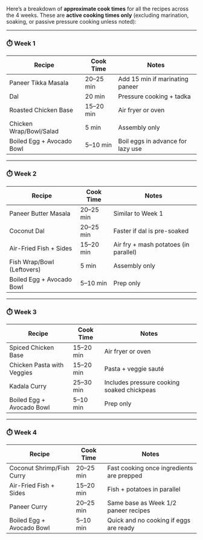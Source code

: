 Here’s a breakdown of **approximate cook times** for all the recipes across the 4 weeks. These are **active cooking times only** (excluding marination, soaking, or passive pressure cooking unless noted):

---

### **⏱️ Week 1**

| Recipe                    | Cook Time | Notes                             |
| ------------------------- | --------- | --------------------------------- |
| Paneer Tikka Masala       | 20–25 min | Add 15 min if marinating paneer   |
| Dal                       | 20 min    | Pressure cooking + tadka          |
| Roasted Chicken Base      | 15–20 min | Air fryer or oven                 |
| Chicken Wrap/Bowl/Salad   | 5 min     | Assembly only                     |
| Boiled Egg + Avocado Bowl | 5–10 min  | Boil eggs in advance for lazy use |

---

### **⏱️ Week 2**

| Recipe                     | Cook Time | Notes                                 |
| -------------------------- | --------- | ------------------------------------- |
| Paneer Butter Masala       | 20–25 min | Similar to Week 1                     |
| Coconut Dal                | 20–25 min | Faster if dal is pre-soaked           |
| Air-Fried Fish + Sides     | 15–20 min | Air fry + mash potatoes (in parallel) |
| Fish Wrap/Bowl (Leftovers) | 5 min     | Assembly only                         |
| Boiled Egg + Avocado Bowl  | 5–10 min  | Prep only                             |

---

### **⏱️ Week 3**

| Recipe                     | Cook Time | Notes                                      |
| -------------------------- | --------- | ------------------------------------------ |
| Spiced Chicken Base        | 15–20 min | Air fryer or oven                          |
| Chicken Pasta with Veggies | 15–20 min | Pasta + veggie sauté                       |
| Kadala Curry               | 25–30 min | Includes pressure cooking soaked chickpeas |
| Boiled Egg + Avocado Bowl  | 5–10 min  | Prep only                                  |

---

### **⏱️ Week 4**

| Recipe                    | Cook Time | Notes                                     |
| ------------------------- | --------- | ----------------------------------------- |
| Coconut Shrimp/Fish Curry | 20–25 min | Fast cooking once ingredients are prepped |
| Air-Fried Fish + Sides    | 15–20 min | Fish + potatoes in parallel               |
| Paneer Curry              | 20–25 min | Same base as Week 1/2 paneer recipes      |
| Boiled Egg + Avocado Bowl | 5–10 min  | Quick and no cooking if eggs are ready    |
